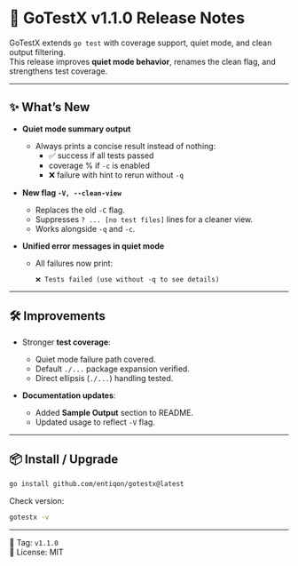 # 🚀 GoTestX v1.1.0 Release Notes

GoTestX extends `go test` with coverage support, quiet mode, and clean output filtering.  
This release improves **quiet mode behavior**, renames the clean flag, and strengthens test coverage.

---

## ✨ What’s New
- **Quiet mode summary output**  
  - Always prints a concise result instead of nothing:
    - ✅ success if all tests passed  
    - coverage % if `-c` is enabled  
    - ❌ failure with hint to rerun without `-q`  

- **New flag `-V, --clean-view`**  
  - Replaces the old `-C` flag.  
  - Suppresses `? ... [no test files]` lines for a cleaner view.  
  - Works alongside `-q` and `-c`.  

- **Unified error messages in quiet mode**  
  - All failures now print:  
    ```
    ❌ Tests failed (use without -q to see details)
    ```

---

## 🛠 Improvements
- Stronger **test coverage**:
  - Quiet mode failure path covered.
  - Default `./...` package expansion verified.
  - Direct ellipsis (`./...`) handling tested.

- **Documentation updates**:
  - Added **Sample Output** section to README.
  - Updated usage to reflect `-V` flag.

---

## 📦 Install / Upgrade
```bash
go install github.com/entiqon/gotestx@latest
```

Check version:
```bash
gotestx -v
```

---

🔖 Tag: `v1.1.0`  
📄 License: MIT  

